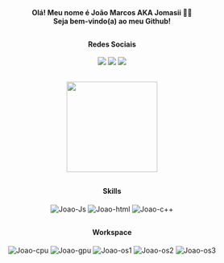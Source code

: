 <div align="center"><b>Olá! Meu nome é João Marcos AKA Jomasii 👋🏽</b> </div>
<div align="center"><b>Seja bem-vindo(a) ao meu Github!</b> </div>

##
<div align="center"><b>Redes Sociais</b></div>

<br>

<div align ="center">
<a href="https://www.instagram.com.br/jomasii" target="_blank"><img src="https://img.shields.io/badge/Instagram-%23E4405F.svg?style=for-the-badge&logo=Instagram&logoColor=white" target="_blank"></a>
<a href="https://www.linkedin.com/in/jomasii/" target="_blank"><img src="https://img.shields.io/badge/linkedin-%230077B5.svg?style=for-the-badge&logo=linkedin&logoColor=white" target="_blank"></a>
<a href="https://music.youtube.com/playlist?list=PLlBDjAWIG-mP_UYWN3z88p1315FBLDbic" target="_blank"><img src="https://img.shields.io/badge/YouTube_Music-FF0000?style=for-the-badge&logo=youtube-music&logoColor=white" target="_blank"></a>
</div>

##
        
<div align="center">
    <img height="180em" src = "https://github-readme-stats.vercel.app/api?username=jomasii&show_icons=true&theme=dracula"/>
</div>

##
<div align="center"><b>Skills</b> </div>
<div align ="center" style="display: inline_block"><br>
    <img align="center" alt="Joao-Js" src="https://img.shields.io/badge/JavaScript-F7DF1E?style=for-the-badge&logo=javascript&logoColor=black">
    <img align="center" alt="Joao-html" src="https://img.shields.io/badge/html-%23E34F26.svg?style=for-the-badge&logo=html5&logoColor=white">
    <img align="center" alt="Joao-c++" src="https://img.shields.io/badge/c++-%2300599c.svg?style=for-the-badge&logo=c%2B%2b&logoColor=white">
</div>

##

<div align="center"><b>Workspace</b> </div>

<div align ="center" style="display: inline_block"><br>
    <img align="center" alt="Joao-cpu" src="https://img.shields.io/badge/AMD-Ryzen_5_5600X-ED1C24?style=for-the-badge&logo=amd&logoColor=white">
    <img align="center" alt="Joao-gpu" src="https://img.shields.io/badge/NVIDIA-RTX_3070-76B900?style=for-the-badge&logo=nvidia&logoColor=white">
    <img align="center" alt="Joao-os1" src="https://img.shields.io/badge/Ubuntu-E95420?style=for-the-badge&logo=ubuntu&logoColor=white">
    <img align="center" alt="Joao-os2" src="https://img.shields.io/badge/manjaro-35BF5C?style=for-the-badge&logo=manjaro&logoColor=white">
    <img align="center" alt="Joao-os3" src="https://img.shields.io/badge/Windows-0078D6?style=for-the-badge&logo=windows&logoColor=white">
</div>

